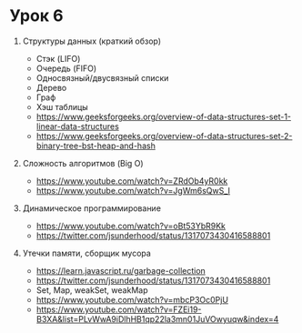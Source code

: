 # Урок 6

1. Структуры данных (краткий обзор)
    - Стэк (LIFO)
    - Очередь (FIFO)
    - Односвязный/двусвязный списки
    - Дерево
    - Граф
    - Хэш таблицы
    - https://www.geeksforgeeks.org/overview-of-data-structures-set-1-linear-data-structures
    - https://www.geeksforgeeks.org/overview-of-data-structures-set-2-binary-tree-bst-heap-and-hash

2. Сложность алгоритмов (Big O)
    - https://www.youtube.com/watch?v=ZRdOb4yR0kk
    - https://www.youtube.com/watch?v=JgWm6sQwS_I

3. Динамическое программирование
    - https://www.youtube.com/watch?v=oBt53YbR9Kk
    - https://twitter.com/jsunderhood/status/1317073430416588801 

4. Утечки памяти, сборщик мусора
    - https://learn.javascript.ru/garbage-collection
    - https://twitter.com/jsunderhood/status/1317073430416588801
    - Set, Map, weakSet, weakMap
    - https://www.youtube.com/watch?v=mbcP3Oc0PjU
    - https://www.youtube.com/watch?v=FZEi19-B3XA&list=PLvWwA9iDlhHB1qp22la3mn01JuVOwyuqw&index=4
